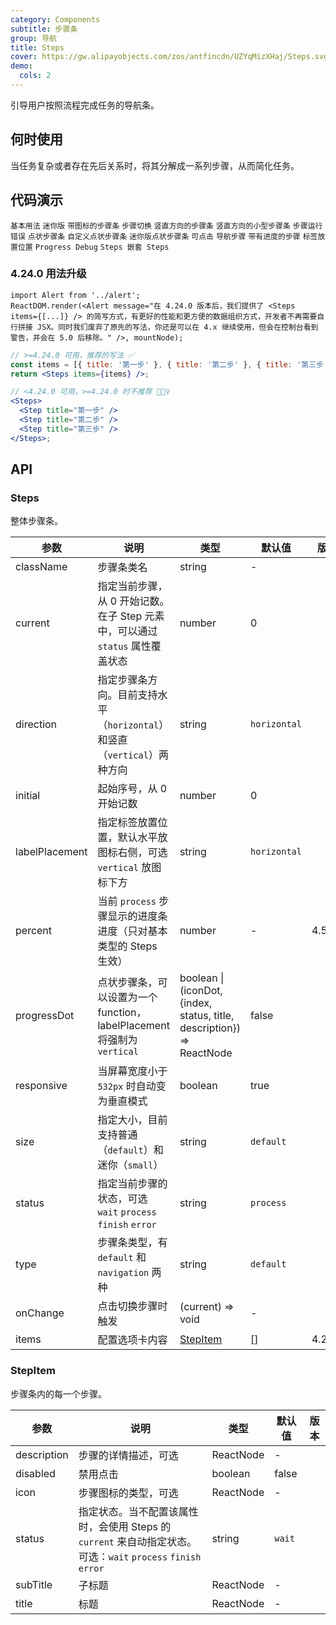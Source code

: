 ```yaml
---
category: Components
subtitle: 步骤条
group: 导航
title: Steps
cover: https://gw.alipayobjects.com/zos/antfincdn/UZYqMizXHaj/Steps.svg
demo:
  cols: 2
---
```


引导用户按照流程完成任务的导航条。

## 何时使用

当任务复杂或者存在先后关系时，将其分解成一系列步骤，从而简化任务。

## 代码演示

<code src="./demo/simple.tsx">基本用法</code>
<code src="./demo/small-size.tsx">迷你版</code>
<code src="./demo/icon.tsx">带图标的步骤条</code>
<code src="./demo/step-next.tsx">步骤切换</code>
<code src="./demo/vertical.tsx">竖直方向的步骤条</code>
<code src="./demo/vertical-small.tsx">竖直方向的小型步骤条</code>
<code src="./demo/error.tsx">步骤运行错误</code>
<code src="./demo/progress-dot.tsx">点状步骤条</code>
<code src="./demo/customized-progress-dot.tsx">自定义点状步骤条</code>
<code src="./demo/progress-dot-small.tsx">迷你版点状步骤条</code>
<code src="./demo/clickable.tsx">可点击</code>
<code src="./demo/nav.tsx">导航步骤</code>
<code src="./demo/progress.tsx">带有进度的步骤</code>
<code src="./demo/label-placement.tsx">标签放置位置</code>
<code src="./demo/progress-debug.tsx">Progress Debug</code>
<code src="./demo/steps-in-steps.tsx">Steps 嵌套 Steps</code>

### 4.24.0 用法升级

```__react
import Alert from '../alert';
ReactDOM.render(<Alert message="在 4.24.0 版本后，我们提供了 <Steps items={[...]} /> 的简写方式，有更好的性能和更方便的数据组织方式，开发者不再需要自行拼接 JSX。同时我们废弃了原先的写法，你还是可以在 4.x 继续使用，但会在控制台看到警告，并会在 5.0 后移除。" />, mountNode);
```

```jsx
// >=4.24.0 可用，推荐的写法 ✅
const items = [{ title: '第一步' }, { title: '第二步' }, { title: '第三步' }];
return <Steps items={items} />;

// <4.24.0 可用，>=4.24.0 时不推荐 🙅🏻‍♀️
<Steps>
  <Step title="第一步" />
  <Step title="第二步" />
  <Step title="第三步" />
</Steps>;
```

## API

### Steps

整体步骤条。

| 参数           | 说明                                                                          | 类型                                                                   | 默认值       | 版本   |
| -------------- | ----------------------------------------------------------------------------- | ---------------------------------------------------------------------- | ------------ | ------ |
| className      | 步骤条类名                                                                    | string                                                                 | -            |        |
| current        | 指定当前步骤，从 0 开始记数。在子 Step 元素中，可以通过 `status` 属性覆盖状态 | number                                                                 | 0            |        |
| direction      | 指定步骤条方向。目前支持水平（`horizontal`）和竖直（`vertical`）两种方向      | string                                                                 | `horizontal` |        |
| initial        | 起始序号，从 0 开始记数                                                       | number                                                                 | 0            |        |
| labelPlacement | 指定标签放置位置，默认水平放图标右侧，可选 `vertical` 放图标下方              | string                                                                 | `horizontal` |        |
| percent        | 当前 `process` 步骤显示的进度条进度（只对基本类型的 Steps 生效）              | number                                                                 | -            | 4.5.0  |
| progressDot    | 点状步骤条，可以设置为一个 function，labelPlacement 将强制为 `vertical`       | boolean \| (iconDot, {index, status, title, description}) => ReactNode | false        |        |
| responsive     | 当屏幕宽度小于 `532px` 时自动变为垂直模式                                     | boolean                                                                | true         |        |
| size           | 指定大小，目前支持普通（`default`）和迷你（`small`）                          | string                                                                 | `default`    |        |
| status         | 指定当前步骤的状态，可选 `wait` `process` `finish` `error`                    | string                                                                 | `process`    |        |
| type           | 步骤条类型，有 `default` 和 `navigation` 两种                                 | string                                                                 | `default`    |        |
| onChange       | 点击切换步骤时触发                                                            | (current) => void                                                      | -            |        |
| items          | 配置选项卡内容                                                                | [StepItem](#StepItem)                                                  | []           | 4.24.0 |

### StepItem

步骤条内的每一个步骤。

| 参数        | 说明                                                                                                          | 类型      | 默认值 | 版本 |
| ----------- | ------------------------------------------------------------------------------------------------------------- | --------- | ------ | ---- |
| description | 步骤的详情描述，可选                                                                                          | ReactNode | -      |      |
| disabled    | 禁用点击                                                                                                      | boolean   | false  |      |
| icon        | 步骤图标的类型，可选                                                                                          | ReactNode | -      |      |
| status      | 指定状态。当不配置该属性时，会使用 Steps 的 `current` 来自动指定状态。可选：`wait` `process` `finish` `error` | string    | `wait` |      |
| subTitle    | 子标题                                                                                                        | ReactNode | -      |      |
| title       | 标题                                                                                                          | ReactNode | -      |      |
